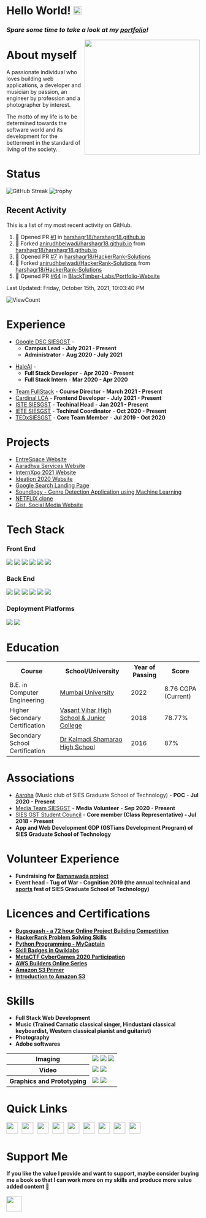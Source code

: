 # Hello World! <img src="https://raw.githubusercontent.com/MartinHeinz/MartinHeinz/master/wave.gif" height="21">

<h3><i>Spare some time to take a look at my <a href="https://anirudhbelwadi.com/">portfolio</a>!</i></h3>

<a href="https://www.linkedin.com/in/anirudh-belwadi-7a8707182/"><img src="https://github.com/anirudhbelwadi/anirudhbelwadi/blob/master/images/Profile%20image.jpg" align="right" height="300"></a>

# About myself

A passionate individual who loves building web applications, a developer and musician by passion, an engineer by profession and a photographer by interest.

The motto of my life is to be determined towards the software world and its development for the betterment in the standard of living of the society.

# Status

![GitHub Streak](https://github-readme-streak-stats.herokuapp.com/?user=anirudhbelwadi&theme=algolia) ![trophy](https://github-profile-trophy.vercel.app/?username=anirudhbelwadi&title=Commit,Stars,Repositories,PullRequest,Followers&theme=darkhub)

## Recent Activity

This is a list of my most recent activity on GitHub.

<!--RECENT_ACTIVITY:start-->
1. 💪 Opened PR [#1](https://github.com/harshagr18/harshagr18.github.io/pull/1) in [harshagr18/harshagr18.github.io](https://github.com/harshagr18/harshagr18.github.io)
2. 🔱 Forked [anirudhbelwadi/harshagr18.github.io](https://github.com/anirudhbelwadi/harshagr18.github.io) from [harshagr18/harshagr18.github.io](https://github.com/harshagr18/harshagr18.github.io)
3. 💪 Opened PR [#7](https://github.com/harshagr18/HackerRank-Solutions/pull/7) in [harshagr18/HackerRank-Solutions](https://github.com/harshagr18/HackerRank-Solutions)
4. 🔱 Forked [anirudhbelwadi/HackerRank-Solutions](https://github.com/anirudhbelwadi/HackerRank-Solutions) from [harshagr18/HackerRank-Solutions](https://github.com/harshagr18/HackerRank-Solutions)
5. 💪 Opened PR [#64](https://github.com/BlackTimber-Labs/Portfolio-Website/pull/64) in [BlackTimber-Labs/Portfolio-Website](https://github.com/BlackTimber-Labs/Portfolio-Website)
<!--RECENT_ACTIVITY:end-->

<!--RECENT_ACTIVITY:last_update-->
Last Updated: Friday, October 15th, 2021, 10:03:40 PM
<!--RECENT_ACTIVITY:last_update_end-->

![ViewCount](https://views.whatilearened.today/views/github/anirudhbelwadi/views.svg)

# Experience

<ul>
  <li>
    <a href="https://dsc.community.dev/sies-graduate-school-of-technology/">Google DSC SIESGST</a> - 
    <ul>
      <li>
        <b>Campus Lead</b> - <b>July 2021 - Present</b>
      </li>
      <li>
        <b>Administrator</b> - <b>Aug 2020 - July 2021</b>
      </li>
    </ul>
  </li>
</ul>

<ul>
  <li>
    <a href="http://hale-ai.com/">HaleAI</a> - 
    <ul>
      <li>
        <b>Full Stack Developer</b> - <b>Apr 2020 - Present</b>
      </li>
      <li>
        <b>Full Stack Intern</b> - <b>Mar 2020 - Apr 2020</b>
      </li>
    </ul>
  </li>
</ul>

- [Team FullStack](https://teamfullstack.tech/) - <b>Course Director</b> - <b>March 2021 - Present</b>
- [Cardinal LCA](https://cardinallca.com/) - <b>Frontend Developer</b> - <b>July 2021 - Present</b>
- [ISTE SIESGST](https://www.linkedin.com/company/iste-sies-gst/) - <b>Techinal Head</b> - <b>Jan 2021 - Present</b>
- [IETE SIESGST](http://ideation.techxter.in/team.html) - <b>Techinal Coordinator</b> - <b>Oct 2020 - Present</b>
- [TEDxSIESGST](https://tedxsiesgst.live/our-team/) - <b>Core Team Member</b> - <b>Jul 2019 - Oct 2020</b>

# Projects

- [EntreSpace Website](https://entrespace.in/)
- [Aaradhya Services Website](https://aaradhyaservices.in/)
- [InternXpo 2021 Website](http://iste.siesgst.ac.in/)
- [Ideation 2020 Website](http://ideation.techxter.in/)
- [Google Search Landing Page](https://anirudhbelwadi.com/Google-Landing-Page/)
- [Soundlogy - Genre Detection Application using Machine Learning](https://github.com/anirudhbelwadi/music-application-using-machine-learning)
- [NETFLIX clone](https://netflix-clone-63163.web.app/)
- [Gist. Social Media Website](https://github.com/anirudhbelwadi/Gist.-Social-Media-website)

# Tech Stack

### Front End

<img src="https://img.shields.io/badge/HTML5-E34F26?style=for-the-badge&logo=html5&logoColor=white"> <img  src="https://img.shields.io/badge/CSS3-1572B6?style=for-the-badge&logo=css3&logoColor=white"> <img  src="https://img.shields.io/badge/JavaScript-F7DF1E?style=for-the-badge&logo=javascript&logoColor=black"> <img  src="https://img.shields.io/badge/Bootstrap-563D7C?style=for-the-badge&logo=bootstrap&logoColor=white"> <img  src="https://img.shields.io/badge/React-20232A?style=for-the-badge&logo=react&logoColor=61DAFB"> <img src="https://img.shields.io/badge/Android-9FC037?style=for-the-badge&logo=android&logoColor=white">

### Back End

<img src="https://img.shields.io/badge/Flask-000000?style=for-the-badge&logo=flask&logoColor=white"> <img src="https://img.shields.io/badge/Django-103e2e?style=for-the-badge&logo=django&logoColor=white"> <img src="https://img.shields.io/badge/Python-ffd340?style=for-the-badge&logo=python&logoColor=black"> <img src="https://img.shields.io/badge/Java-e11e21?style=for-the-badge&logo=java&logoColor=white"> <img src="https://img.shields.io/badge/PHP-686ca3?style=for-the-badge&logo=php&logoColor=white"> <img src="https://img.shields.io/badge/Firebase-F5820B?style=for-the-badge&logo=firebase&logoColor=FFCB2B">

### Deployment Platforms

<img src="https://img.shields.io/badge/AWS-f79201?style=for-the-badge&logo=amazon&logoColor=white"> <img src="https://img.shields.io/badge/GCP-4285f4?style=for-the-badge&logo=google&logoColor=white">

# Education

<table>
  <tr>
    <th>Course</th>
    <th>School/University</th>
    <th>Year of Passing</th>
    <th>Score</th>
  </tr>
  <tr>
    <td>B.E. in Computer Engineering</td>
    <td><a href="https://mu.ac.in/">Mumbai University</a></td>
    <td>2022</td>
    <td>8.76 CGPA (Current)</td>
  </tr>
  <tr>
    <td>Higher Secondary Certification</td>
    <td><a href="http://vvhs.edu.in/">Vasant Vihar High School & Junior College</a></td>
    <td>2018</td>
    <td>78.77%</td>
  </tr>
  <tr>
    <td>Secondary School Certification</td>
    <td><a href="https://kaveri.edu.in/khsg/">Dr Kalmadi Shamarao High School</a></td>
    <td>2016</td>
    <td>87%</td>
  </tr>
 </table>
    


# Associations

- [Aaroha](https://www.instagram.com/aaroha_siesgst/) (Music club of SIES Graduate School of Technology) - <b>POC</b> - <b>Jul 2020 - Present</b>
- [Media Team SIESGST](https://www.instagram.com/mediateam_siesgst/) - <b>Media Volunteer</b> - <b>Sep 2020 - Present</b>
- [SIES GST Student Council](https://www.linkedin.com/company/sies-gst-students-council/) - <b>Core member (Class Representative)<b> - <b>Jul 2018 - Present</b>
- App and Web Development GDP (GSTians Development Program) of SIES Graduate School of Technology

# Volunteer Experience

- Fundraising for [Bamanwada project](https://milaap.org/fundraisers/AnirudhBelwadi)
- Event head - Tug of War - Cognition 2019 (the annual technical and [sports](https://www.instagram.com/sportsteam_siesgst/) fest of SIES Graduate School of Technology)

# Licences and Certifications

- [Bugsquash - a 72 hour Online Project Building Competition](https://drive.google.com/file/d/1Fr8_9unEv_wTL-XKSomTqU1P2wVBykRU/view?usp=sharing)
- [HackerRank Problem Solving Skills](https://www.hackerrank.com/anirudh_belwadi)
- [Python Programming - MyCaptain](https://drive.google.com/file/d/16Mce4eaoFY7ZRBlPz6tjbODy_RCH_qGK/view)
- [Skill Badges in Qwiklabs](https://google.qwiklabs.com/public_profiles/c5d56831-78d1-4981-bde6-a2fb42576042)
- [MetaCTF CyberGames 2020 Participation](https://drive.google.com/file/d/1Uijh4inUfXJo93oLlmL70uoEJ_jPbsTF/view)
- [AWS Builders Online Series](https://drive.google.com/file/d/1fnzVgtJMJEY9A_qigD1lqVokC82uI-BU/view)
- [Amazon S3 Primer](https://drive.google.com/file/d/1unL6rR-2voL36FmWxZKD0L1Ggr057rBj/view)
- [Introduction to Amazon S3](https://drive.google.com/file/d/1VoNjAo5m7TwcZOS9kAz-uwircQEtPTDR/view)

# Skills

- Full Stack Web Development
- Music (Trained Carnatic classical singer, Hindustani classical keyboardist, Western classical pianist and guitarist)
- Photography
- Adobe softwares
<table>
  <tr>
    <th>Imaging</th>
    <td><img src="https://img.shields.io/badge/Photoshop-30A8FF?style=for-the-badge&logo=adobe&logoColor=001E36"> <img src="https://img.shields.io/badge/Lightroom-24A3F7?style=for-the-badge&logo=adobe&logoColor=001D3F"> <img src="https://img.shields.io/badge/Snapseed-0B7D40?style=for-the-badge&logo=google&logoColor=ACF756"></td>
  </tr>
  <tr>
    <th>Video</th>
    <td><img src="https://img.shields.io/badge/Adobe%20Premiere%20Pro-E287F6?style=for-the-badge&logo=adobe&logoColor=140122"> <img src="https://img.shields.io/badge/Rush-9494F7?style=for-the-badge&logo=adobe&logoColor=000058"></td>
  </tr>
  <tr>
    <th>Graphics and Prototyping</th>
    <td><img src="https://img.shields.io/badge/Illustrator-F79500?style=for-the-badge&logo=adobe&logoColor=310000"> <img src="https://img.shields.io/badge/figma-19B2F1?style=for-the-badge&logo=figma&logoColor=000000"> </td>
  </tr>
</table>

# Quick Links

<a href="https://www.linkedin.com/in/anirudh-srinath-belwadi/"><img height="30" src="https://github.com/anirudhbelwadi/anirudhbelwadi/blob/master/images/linkedin.png"></a>&nbsp;&nbsp;
<a href="https://anirudhbelwadi.com/assets/docs/Anirudh%20Srinath%20Belwadi%20-%20Resume.pdf"><img height="30" src="https://github.com/anirudhbelwadi/anirudhbelwadi/blob/master/images/resume.png"></a>&nbsp;&nbsp;
<a href="mailto:anirudh.belwadi@gmail.com"><img height="30" src="https://github.com/anirudhbelwadi/anirudhbelwadi/blob/master/images/email.png"></a>&nbsp;&nbsp;
<a href="https://www.instagram.com/anirudh.fullstack/"><img height="30" src="https://github.com/anirudhbelwadi/anirudhbelwadi/blob/master/images/insta.png"></a>&nbsp;&nbsp;
<a href="https://www.youtube.com/c/AnirudhBelwadi/"><img height="30" src="https://github.com/anirudhbelwadi/anirudhbelwadi/blob/master/images/youtube.png"></a>&nbsp;&nbsp;
<a href="https://www.instagram.com/chakravyuh/"><img height="30" src="https://github.com/anirudhbelwadi/anirudhbelwadi/blob/master/images/music.png"></a>&nbsp;&nbsp;
<a href="https://www.facebook.com/anirudh.belwadi"><img height="30" src="https://github.com/anirudhbelwadi/anirudhbelwadi/blob/master/images/facebook.png"></a>&nbsp;&nbsp;
<a href="https://twitter.com/BelwadiAnirudh"><img height="30" src="https://github.com/anirudhbelwadi/anirudhbelwadi/blob/master/images/twitter.png"></a>&nbsp;&nbsp;
<a href="https://www.instagram.com/believed_it_after_clicking_it/"><img height="30" src="https://github.com/anirudhbelwadi/anirudhbelwadi/blob/master/images/camera.png"></a>

# Support Me

If you like the value I provide and want to support, maybe consider buying me a book so that I can work more on my skills and produce more value added content 🙌
<br><br>
<a href="https://www.buymeacoffee.com/anirudhbelwadi"><img height="40" src="https://img.buymeacoffee.com/button-api/?text=Buy me a book&emoji=📖&slug=anirudhbelwadi&button_colour=FFDD00&font_colour=000000&font_family=Arial&outline_colour=000000&coffee_colour=ffffff"></a>
